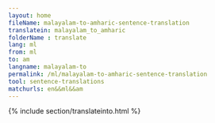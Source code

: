 ```yaml
---
layout: home
fileName: malayalam-to-amharic-sentence-translation
translatein: malayalam_to_amharic
folderName : translate
lang: ml
from: ml
to: am
langname: malayalam-to
permalink: /ml/malayalam-to-amharic-sentence-translation
tool: sentence-translations
matchurls: en&&ml&&am
---
```

{% include section/translateinto.html %}
